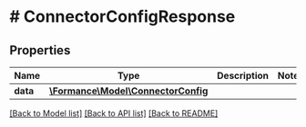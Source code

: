 # # ConnectorConfigResponse

## Properties

Name | Type | Description | Notes
------------ | ------------- | ------------- | -------------
**data** | [**\Formance\Model\ConnectorConfig**](ConnectorConfig.md) |  |

[[Back to Model list]](../../README.md#models) [[Back to API list]](../../README.md#endpoints) [[Back to README]](../../README.md)
